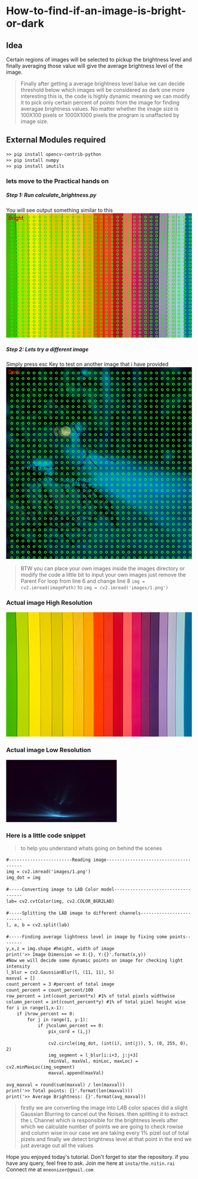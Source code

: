 # How-to-find-if-an-image-is-bright-or-dark
## Idea 
Certain regions of images will be selected to pickup the brightness level and finally averaging those value will give the average brightness level of the image.

>Finally after getting a average brightness level balue we can decide threshold
>below which images will be considered as dark
>one more interesting this is, the code is highly dynamic
>meaning we can modify it to pick only certain percent of points from the image
>for finding averagae brightness values.
>No matter whether the image size is 100X100 pixels or 1000X1000 pixels
>the program is unaffacted by image size.


## External Modules required
```
>> pip install opencv-contrib-python
>> pip install numpy
>> pip install imutils
```
### lets move to the Practical hands on
##### Step 1: Run calculate_brightness.py
You will see output something similar to this
![output](https://github.com/imneonizer/How-to-find-if-an-image-is-bright-or-dark/blob/master/assets/1.jpg)
##### Step 2: Lets try a different image
Simply press esc Key to test on another image that i have provided
![Next image](https://github.com/imneonizer/How-to-find-if-an-image-is-bright-or-dark/blob/master/assets/2.jpg)

>BTW you can place your own images inside the images directory or
>modify the code a little bit to input your own images
>just remove the Parent For loop from line 6
>and change line 8 ``img = cv2.imread(imagePath)`` to ``img = cv2.imread('images/1.png')``

### Actual image High Resolution
![Original image](https://github.com/imneonizer/How-to-find-if-an-image-is-bright-or-dark/blob/master/images/high_size_colored_bright.jpg)

### Actual image Low Resolution
![Original image](https://github.com/imneonizer/How-to-find-if-an-image-is-bright-or-dark/blob/master/images/low_size_dark.jpg)

### Here is a little code snippet
>to help you understand whats going on behind the scenes
```
#------------------------Reading image--------------------------------------
img = cv2.imread('images/1.png')
img_dot = img

#-----Converting image to LAB Color model----------------------------------- 
lab= cv2.cvtColor(img, cv2.COLOR_BGR2LAB)

#-----Splitting the LAB image to different channels-------------------------
l, a, b = cv2.split(lab)

#-----Finding average lightness level in image by fixing some points--------
y,x,z = img.shape #height, width of image
print('>> Image Dimension => X:{}, Y:{}'.format(x,y))
#Now we will decide some dynamic points on image for checking light intensity
l_blur = cv2.GaussianBlur(l, (11, 11), 5)
maxval = []
count_percent = 3 #percent of total image
count_percent = count_percent/100
row_percent = int(count_percent*x) #1% of total pixels widthwise
column_percent = int(count_percent*y) #1% of total pizel height wise
for i in range(1,x-1):
	if i%row_percent == 0:
		for j in range(1, y-1):
			if j%column_percent == 0:
				pix_cord = (i,j)

				cv2.circle(img_dot, (int(i), int(j)), 5, (0, 255, 0), 2)
				img_segment = l_blur[i:i+3, j:j+3]
				(minVal, maxVal, minLoc, maxLoc) = cv2.minMaxLoc(img_segment)
				maxval.append(maxVal)

avg_maxval = round(sum(maxval) / len(maxval))
print('>> Total points: {}'.format(len(maxval)))
print('>> Average Brightness: {}'.format(avg_maxval))
```
>firstly we are converting the image into L*A*B color spaces
>did a slight Gaussian Blurring to cancel out the Noises.
>then splitting it to extract the ``L`` Channel which is responsible for the brightness levels
>after which we calculate number of points we are going to check
>rowise and column wise
>in our case we are taking every 1% pizel out of total pizels
>and finally we detect brightness level at that point
>in the end we just average out all the values

Hope you enjoyed today's tutorial. Don't forget to star the repository.
if you have any query, feel free to ask.
Join me here at ``insta/the.nitin.rai``
Connect me at ``mneonizer@gmail.com``
